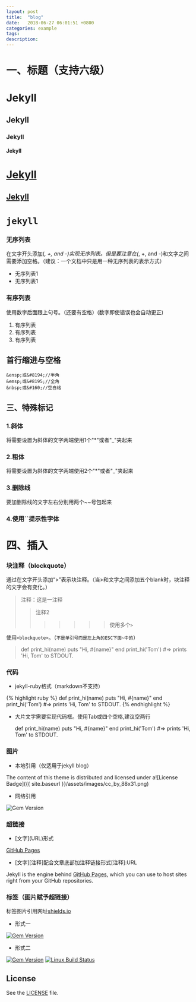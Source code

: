 ```yaml
---
layout: post
title:  "blog"
date:   2018-06-27 06:01:51 +0800
categories: example
tags:
description:
---
```


# 一、标题（支持六级）

# Jekyll

## Jekyll

### Jekyll

#### Jekyll

# [Jekyll](https://jekyllrb.com/)

## [Jekyll]()

# `jekyll`

### 无序列表

在文字开头添加(*, +, and -)实现无序列表。但是要注意在(*, +, and -)和文字之间需要添加空格。（建议：一个文档中只是用一种无序列表的表示方式）

* 无序列表1
* 无序列表1

### 有序列表

使用数字后面跟上句号。（还要有空格）(数字即使错误也会自动更正)

1. 有序列表
1. 有序列表
1. 有序列表

## 首行缩进与空格

	&ensp;或&#8194;//半角
	&emsp;或&#8195;//全角
	&nbsp;或&#160;//空白格

## 三、特殊标记

### 1.斜体

将需要设置为斜体的文字两端使用1个"\*"或者"\_"夹起来

### 2.粗体

将需要设置为斜体的文字两端使用2个"\*"或者"\_"夹起来

### 3.删除线

要加删除线的文字左右分别用两个~~号包起来

### 4.使用\`\`提示性字体

# 四、插入

### 块注释（blockquote）

通过在文字开头添加“>”表示块注释。（当>和文字之间添加五个blank时，块注释的文字会有变化。）

>注释：这是一注释
>>注释2
>>>>>>>使用多个`>`

使用`<blockquote>`。（`不是单引号而是左上角的ESC下面~中的`）

<blockquote>
def print_hi(name)
  puts "Hi, #{name}"
end
print_hi('Tom')
#=> prints 'Hi, Tom' to STDOUT.
</blockquote>

### 代码

* jekyll-ruby格式（markdown不支持）

{% highlight ruby %}
def print_hi(name)
  puts "Hi, #{name}"
end
print_hi('Tom')
#=> prints 'Hi, Tom' to STDOUT.
{% endhighlight %}

* 大片文字需要实现代码框。使用Tab或四个空格,建议空两行



	def print_hi(name)
	  puts "Hi, #{name}"
	end
	print_hi('Tom')
	#=> prints 'Hi, Tom' to STDOUT.
	


### 图片

* 本地引用（仅适用于jekyll blog）

The content of this theme is distributed and licensed under a![License Badge]({{ site.baseurl }}/assets/images/cc_by_88x31.png)

* 网络引用

![Gem Version](https://img.shields.io/gem/v/jekyll.svg)

### 超链接

* \[文字\]\(URL\)形式

[GitHub Pages](https://pages.github.com)

* \[文字\]\[注释\]配合文章底部加注释链接形式\[注释\]:URL

Jekyll is the engine behind [GitHub Pages][GitHub Pages-url], which you can use to host sites right from your GitHub repositories.

[GitHub Pages-url]:https://pages.github.com

### 标签（图片赋予超链接）

标签图片引用网址[shields.io](https://shields.io/#/)

* 形式一

[![Gem Version](https://img.shields.io/gem/v/jekyll.svg)](https://rubygems.org/gems/jekyll)

* 形式二

[![Gem Version](https://img.shields.io/gem/v/jekyll.svg)][ruby-gems]
[![Linux Build Status](https://img.shields.io/travis/jekyll/jekyll/master.svg?label=Linux%20build)][travis]

[ruby-gems]: https://rubygems.org/gems/jekyll
[travis]: https://travis-ci.org/jekyll/jekyll

## License

See the [LICENSE](https://github.com/jekyll/jekyll/blob/master/LICENSE) file.
